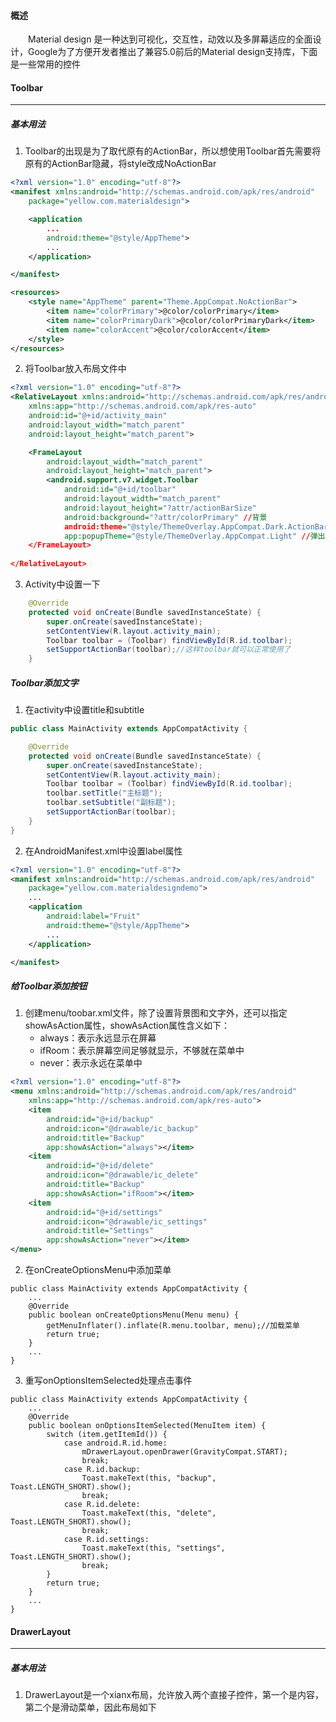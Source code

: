 #### 概述
　　Material design 是一种达到可视化，交互性，动效以及多屏幕适应的全面设计，Google为了方便开发者推出了兼容5.0前后的Material design支持库，下面是一些常用的控件
  
#### Toolbar
----------

#####  基本用法

 1. Toolbar的出现是为了取代原有的ActionBar，所以想使用Toolbar首先需要将原有的ActionBar隐藏，将style改成NoActionBar
    　
```xml
<?xml version="1.0" encoding="utf-8"?>
<manifest xmlns:android="http://schemas.android.com/apk/res/android"
    package="yellow.com.materialdesign">

    <application
        ...
        android:theme="@style/AppTheme">
        ...
    </application>

</manifest>
```

``` xml
<resources>
    <style name="AppTheme" parent="Theme.AppCompat.NoActionBar">
        <item name="colorPrimary">@color/colorPrimary</item>
        <item name="colorPrimaryDark">@color/colorPrimaryDark</item>
        <item name="colorAccent">@color/colorAccent</item>
    </style>
</resources>
```

 2. 将Toolbar放入布局文件中
 
``` xml
<?xml version="1.0" encoding="utf-8"?>
<RelativeLayout xmlns:android="http://schemas.android.com/apk/res/android"
    xmlns:app="http://schemas.android.com/apk/res-auto"
    android:id="@+id/activity_main"
    android:layout_width="match_parent"
    android:layout_height="match_parent">

    <FrameLayout
        android:layout_width="match_parent"
        android:layout_height="match_parent">
        <android.support.v7.widget.Toolbar
            android:id="@+id/toolbar"
            android:layout_width="match_parent"
            android:layout_height="?attr/actionBarSize"
            android:background="?attr/colorPrimary" //背景
            android:theme="@style/ThemeOverlay.AppCompat.Dark.ActionBar"
            app:popupTheme="@style/ThemeOverlay.AppCompat.Light" //弹出的背景色 />
    </FrameLayout>
    
</RelativeLayout>

```

 3. Activity中设置一下

``` java
    @Override
    protected void onCreate(Bundle savedInstanceState) {
        super.onCreate(savedInstanceState);
        setContentView(R.layout.activity_main);
        Toolbar toolbar = (Toolbar) findViewById(R.id.toolbar);
        setSupportActionBar(toolbar);//这样toolbar就可以正常使用了
	}
```



##### Toolbar添加文字

 1. 在activity中设置title和subtitle

``` java
public class MainActivity extends AppCompatActivity {

    @Override
    protected void onCreate(Bundle savedInstanceState) {
        super.onCreate(savedInstanceState);
        setContentView(R.layout.activity_main);
        Toolbar toolbar = (Toolbar) findViewById(R.id.toolbar);
        toolbar.setTitle("主标题");
        toolbar.setSubtitle("副标题");
        setSupportActionBar(toolbar);
    }
}
```


 2. 在AndroidManifest.xml中设置label属性

``` xml
<?xml version="1.0" encoding="utf-8"?>
<manifest xmlns:android="http://schemas.android.com/apk/res/android"
    package="yellow.com.materialdesigndemo">
    ...
    <application
        android:label="Fruit"
        android:theme="@style/AppTheme">
		...
    </application>

</manifest>
```

##### 给Toolbar添加按钮

 1. 创建menu/toobar.xml文件，除了设置背景图和文字外，还可以指定showAsAction属性，showAsAction属性含义如下：
	- always：表示永远显示在屏幕
	- ifRoom：表示屏幕空间足够就显示，不够就在菜单中
	- never：表示永远在菜单中
``` xml
<?xml version="1.0" encoding="utf-8"?>
<menu xmlns:android="http://schemas.android.com/apk/res/android"
    xmlns:app="http://schemas.android.com/apk/res-auto">
    <item
        android:id="@+id/backup"
        android:icon="@drawable/ic_backup"
        android:title="Backup"
        app:showAsAction="always"></item>
    <item
        android:id="@+id/delete"
        android:icon="@drawable/ic_delete"
        android:title="Backup"
        app:showAsAction="ifRoom"></item>
    <item
        android:id="@+id/settings"
        android:icon="@drawable/ic_settings"
        android:title="Settings"
        app:showAsAction="never"></item>
</menu>
```


 2. 在onCreateOptionsMenu中添加菜单

``` stylus
public class MainActivity extends AppCompatActivity {
    ...
    @Override
    public boolean onCreateOptionsMenu(Menu menu) {
        getMenuInflater().inflate(R.menu.toolbar, menu);//加载菜单
        return true;
    }
	...
}
```
 3. 重写onOptionsItemSelected处理点击事件
``` stylus
public class MainActivity extends AppCompatActivity {
    ...
    @Override
    public boolean onOptionsItemSelected(MenuItem item) {
        switch (item.getItemId()) {
            case android.R.id.home:
                mDrawerLayout.openDrawer(GravityCompat.START);
                break;
            case R.id.backup:
                Toast.makeText(this, "backup", Toast.LENGTH_SHORT).show();
                break;
            case R.id.delete:
                Toast.makeText(this, "delete", Toast.LENGTH_SHORT).show();
                break;
            case R.id.settings:
                Toast.makeText(this, "settings", Toast.LENGTH_SHORT).show();
                break;
        }
        return true;
    }
	...
}
```

#### DrawerLayout
----------
##### 基本用法

 1. DrawerLayout是一个xianx布局，允许放入两个直接子控件，第一个是内容，第二个是滑动菜单，因此布局如下

